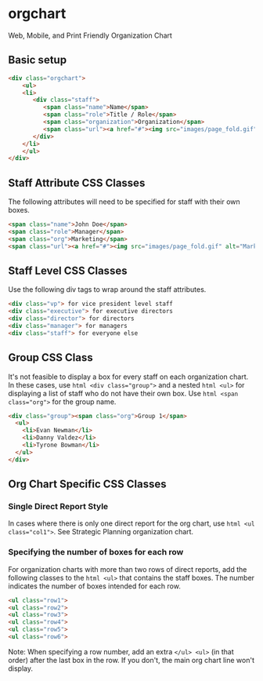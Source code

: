 orgchart
========

Web, Mobile, and Print Friendly Organization Chart

Basic setup
--------

```html
<div class="orgchart">
	<ul>
	<li>
	   <div class="staff">
	      <span class="name">Name</span>
		  <span class="role">Title / Role</span>
		  <span class="organization">Organization</span>
		  <span class="url"><a href="#"><img src="images/page_fold.gif" alt="Organization"></a></span>
	   </div>
	</li>
	</ul>
</div>
```

Staff Attribute CSS Classes
--------

The following attributes will need to be specified for staff with their own boxes.
```html
<span class="name">John Doe</span>
<span class="role">Manager</span>
<span class="org">Marketing</span>
<span class="url"><a href="#"><img src="images/page_fold.gif" alt="Marketing Group Web Site"></a></span>
```

Staff Level CSS Classes
--------

Use the following div tags to wrap around the staff attributes.
```html
<div class="vp"> for vice president level staff
<div class="executive"> for executive directors
<div class="director"> for directors
<div class="manager"> for managers
<div class="staff"> for everyone else
```

Group CSS Class
--------

It's not feasible to display a box for every staff on each organization chart.  In these cases, use ``html <div class="group">`` and a nested ``html <ul>`` for displaying a list of staff who do not have their own box.  Use ``html <span class="org">`` for the group name.

```html
<div class="group"><span class="org">Group 1</span>
  <ul>
  	<li>Evan Newman</li>
  	<li>Danny Valdez</li>
  	<li>Tyrone Bowman</li>
  </ul>
</div>
```

Org Chart Specific CSS Classes
--------

### Single Direct Report Style
In cases where there is only one direct report for the org chart, use ``html <ul class="col1">``. See Strategic Planning organization chart.

### Specifying the number of boxes for each row

For organization charts with more than two rows of direct reports, add the following classes to the ``html <ul>`` that contains the staff boxes.  The number indicates the number of boxes intended for each row.

```html
<ul class="row1">
<ul class="row2">
<ul class="row3">
<ul class="row4">
<ul class="row5">
<ul class="row6">
```

Note: When specifying a row number, add an extra ``</ul> <ul>`` (in that order) after the last box in the row. If you don't, the main org chart line won't display.